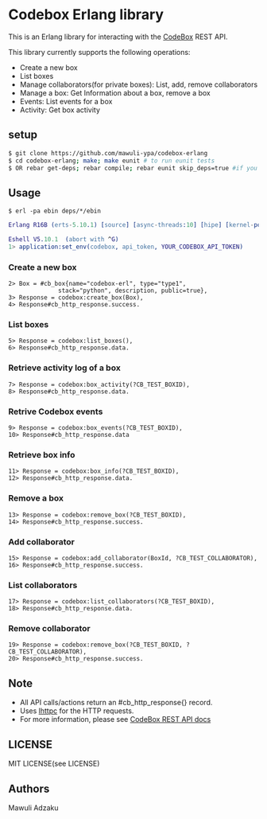 Codebox Erlang library
=======================

This is an Erlang library for interacting with the [CodeBox](http://codebox.com) REST API.

This library currently supports the following operations:

* Create a new box
* List boxes
* Manage collaborators(for private boxes): List, add, remove collaborators
* Manage a box: Get Information about a box, remove a box
* Events: List events for a box
* Activity: Get box activity

## setup
````bash
$ git clone https://github.com/mawuli-ypa/codebox-erlang
$ cd codebox-erlang; make; make eunit # to run eunit tests
$ OR rebar get-deps; rebar compile; rebar eunit skip_deps=true #if you use the rebar build tool
````

## Usage
    $ erl -pa ebin deps/*/ebin
````erlang
Erlang R16B (erts-5.10.1) [source] [async-threads:10] [hipe] [kernel-poll:false]

Eshell V5.10.1  (abort with ^G)
1> application:set_env(codebox, api_token, YOUR_CODEBOX_API_TOKEN)
````

### Create a new box
    2> Box = #cb_box{name="codebox-erl", type="type1",
                  stack="python", description, public=true},
    3> Response = codebox:create_box(Box),
    4> Response#cb_http_response.success.


### List boxes
    5> Response = codebox:list_boxes(),
    6> Response#cb_http_response.data.

### Retrieve activity log of a box
    7> Response = codebox:box_activity(?CB_TEST_BOXID),
    8> Response#cb_http_response.data.


### Retrive Codebox events
    9> Response = codebox:box_events(?CB_TEST_BOXID),
    10> Response#cb_http_response.data

### Retrieve box info
    11> Response = codebox:box_info(?CB_TEST_BOXID),
    12> Response#cb_http_response.data.

### Remove a box
    13> Response = codebox:remove_box(?CB_TEST_BOXID),
    14> Response#cb_http_response.success.


### Add collaborator
    15> Response = codebox:add_collaborator(BoxId, ?CB_TEST_COLLABORATOR),
    16> Response#cb_http_response.success.

### List collaborators
    17> Response = codebox:list_collaborators(?CB_TEST_BOXID),
    18> Response#cb_http_response.data.

### Remove collaborator
    19> Response = codebox:remove_box(?CB_TEST_BOXID, ?CB_TEST_COLLABORATOR),
    20> Response#cb_http_response.success.


## Note
* All API calls/actions  return an #cb_http_response{} record.
* Uses [lhttpc](https://github.com/esl/lhttpc) for the HTTP requests.
* For more information, please see [CodeBox REST API docs](https://github.com/FriendCode/codebox-client/blob/master/docs/api.md)


## LICENSE
MIT LICENSE(see LICENSE)


## Authors
Mawuli Adzaku <mawuli at mawuli dot me>
